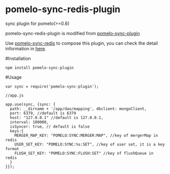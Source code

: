 pomelo-sync-redis-plugin
==================

sync plugin for pomelo(>=0.6)

pomelo-sync-redis-plugin is modified from [pomelo-sync-plugin](https://github.com/netease/pomelo-sync-plugin)

Use [pomelo-sync-redis](https://github.com/jiangzhuo/pomelo-sync-redis) to compose this plugin, you can check the detail information in [here](https://github.com/jiangzhuo/pomelo-sync-redis/blob/master/README.md).


#Installation

```
npm install pomelo-sync-plugin
```

#Usage

```
var sync = require('pomelo-sync-plugin');

//app.js

app.use(sync, {sync: {
  path: __dirname + '/app/dao/mapping', dbclient: mongoClient,
  port: 6379, //default is 6379
  host: "127.0.0.1" //default is 127.0.0.1,
  interval: 100000,
  isSyncer: true, // default is false
  keys:{
    MERGER_MAP_KEY: "POMELO:SYNC:MERGER:MAP", //key of mergerMap in redis
    USER_SET_KEY: "POMELO:SYNC:%s:SET", //key of user set, it is a key format
    FLUSH_SET_KEY: "POMELO:SYNC:FLUSH:SET" //key of flushQueue in redis
  }
}});

```
